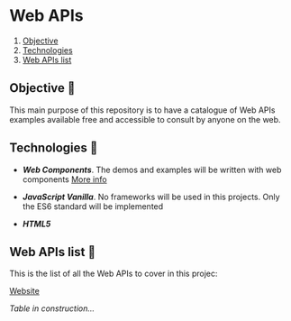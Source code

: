 # Web APIs

1. [ Objective ](#objective-watermelon)
2. [ Technologies ](#technologies-peach)
2. [ Web APIs list ](#web-apis-list-green_apple)

## Objective :watermelon:

This main purpose of this repository is to have a catalogue of Web APIs examples available free and accessible to consult by anyone on the web.

## Technologies :peach:

- **_Web Components_**. The demos and examples will be written with web components [More info](https://developer.mozilla.org/en-US/docs/Web/Web_Components)

- **_JavaScript Vanilla_**. No frameworks will be used in this projects. Only the ES6 standard will be implemented

- **_HTML5_**

## Web APIs list :green_apple:

This is the list of all the Web APIs to cover in this projec:

[Website](https://developer.mozilla.org/en-US/docs/Web/API)

_Table in construction..._



